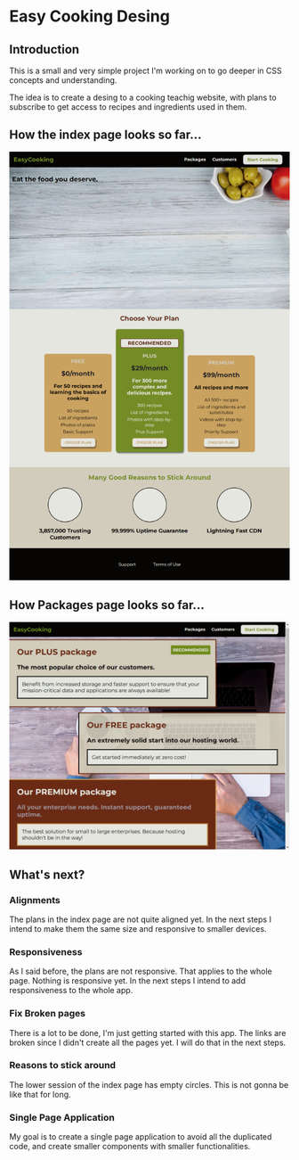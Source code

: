 # Easy Cooking Desing

## Introduction
This is a small and very simple project I'm working on to go deeper in CSS concepts and understanding.

The idea is to create a desing to a cooking teachig website, with plans to subscribe to get access to recipes and ingredients used in them.

## How the index page looks so far...

![This is how the page looks so far](/images/easy-cooking_design.png)

## How Packages page looks so far...

![This is how the packages page looks so far](/images/easy-cooking_design_packages.png)

## What's next?

### Alignments

The plans in the index page are not quite aligned yet. In the next steps I intend to make them the same size and responsive to smaller devices.

### Responsiveness

As I said before, the plans are not responsive. That applies to the whole page. Nothing is responsive yet. In the next steps I intend to add responsiveness to the whole app.

### Fix Broken pages

There is a lot to be done, I'm just getting started with this app. The links are broken since I didn't create all the pages yet. I will do that in the next steps.

### Reasons to stick around

The lower session of the index page has empty circles. This is not gonna be like that for long.

### Single Page Application

My goal is to create a single page application to avoid all the duplicated code, and create smaller components with smaller functionalities.
